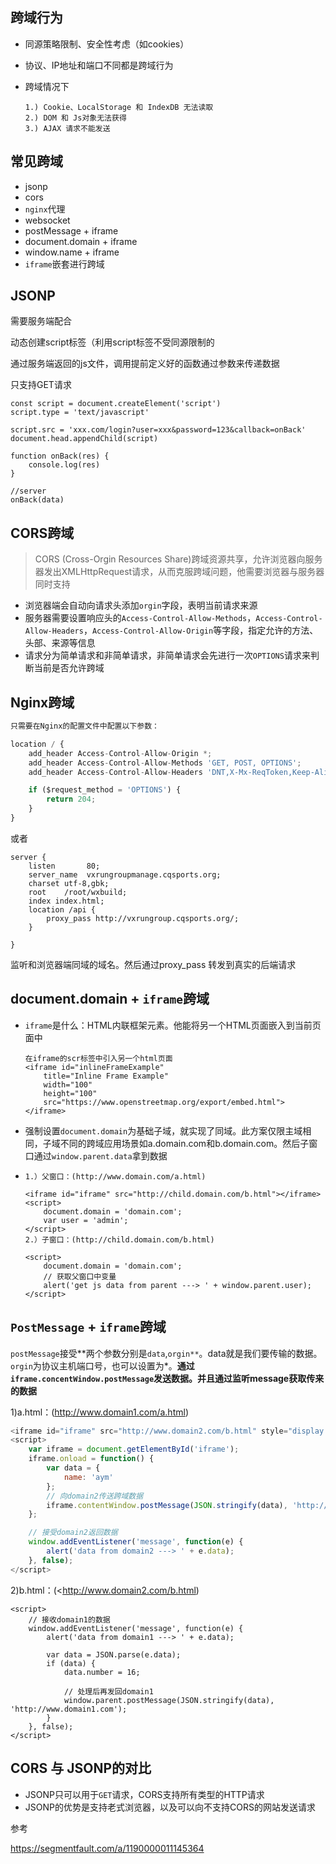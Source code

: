 ## 跨域行为

- 同源策略限制、安全性考虑（如cookies）

- 协议、IP地址和端口不同都是跨域行为

- 跨域情况下

  ```
  1.) Cookie、LocalStorage 和 IndexDB 无法读取
  2.) DOM 和 Js对象无法获得
  3.) AJAX 请求不能发送
  ```

  

## 常见跨域

- jsonp
- cors
- `nginx`代理
- websocket
- postMessage + iframe
- document.domain + iframe
- window.name + iframe
- `iframe`嵌套进行跨域

## JSONP

需要服务端配合

动态创建script标签（利用script标签不受同源限制的

通过服务端返回的js文件，调用提前定义好的函数通过参数来传递数据

只支持GET请求

```
const script = document.createElement('script')
script.type = 'text/javascript'

script.src = 'xxx.com/login?user=xxx&password=123&callback=onBack'
document.head.appendChild(script)

function onBack(res) {
    console.log(res)
}

//server
onBack(data)
```

## CORS跨域

> CORS (Cross-Orgin Resources Share)跨域资源共享，允许浏览器向服务器发出XMLHttpRequest请求，从而克服跨域问题，他需要浏览器与服务器同时支持

- 浏览器端会自动向请求头添加`orgin`字段，表明当前请求来源
- 服务器需要设置响应头的`Access-Control-Allow-Methods`，`Access-Control-Allow-Headers`，`Access-Control-Allow-Origin`等字段，指定允许的方法、头部、来源等信息
- 请求分为简单请求和非简单请求，非简单请求会先进行一次`OPTIONS`请求来判断当前是否允许跨域



## Nginx跨域

```js
只需要在Nginx的配置文件中配置以下参数：

location / {  
    add_header Access-Control-Allow-Origin *;
    add_header Access-Control-Allow-Methods 'GET, POST, OPTIONS';
    add_header Access-Control-Allow-Headers 'DNT,X-Mx-ReqToken,Keep-Alive,User-Agent,X-Requested-With,If-Modified-Since,Cache-Control,Content-Type,Authorization';

    if ($request_method = 'OPTIONS') {
        return 204;
    }
} 
```

或者

	server {
	    listen       80;
	    server_name  vxrungroupmanage.cqsports.org;
	    charset utf-8,gbk;
		root    /root/wxbuild;
		index index.html;
	    location /api {
	        proxy_pass http://vxrungroup.cqsports.org/;
	    }
		
	}
监听和浏览器端同域的域名。然后通过proxy_pass 转发到真实的后端请求

##  document.domain + `iframe`跨域

* `iframe`是什么：HTML内联框架元素。他能将另一个HTML页面嵌入到当前页面中

  ```
  在iframe的scr标签中引入另一个html页面
  <iframe id="inlineFrameExample"
      title="Inline Frame Example"
      width="100"
      height="100"
      src="https://www.openstreetmap.org/export/embed.html">
  </iframe>
  
  ```

*  强制设置`document.domain`为基础子域，就实现了同域。此方案仅限主域相同，子域不同的跨域应用场景如a.domain.com和b.domain.com。然后子窗口通过`window.parent.data`拿到数据

  * ```
    1.）父窗口：(http://www.domain.com/a.html)
    
    <iframe id="iframe" src="http://child.domain.com/b.html"></iframe>
    <script>
        document.domain = 'domain.com';
        var user = 'admin';
    </script>
    2.）子窗口：(http://child.domain.com/b.html)
    
    <script>
        document.domain = 'domain.com';
        // 获取父窗口中变量
        alert('get js data from parent ---> ' + window.parent.user);
    </script>
    ```

    

## `PostMessage` + `iframe`跨域

`postMessage`接受**两个参数分别是`data`,`orgin**`。data就是我们要传输的数据。`orgin`为协议主机端口号，也可以设置为*。**通过`iframe.concentWindow.postMessage`发送数据。并且通过监听message获取传来的数据**

1)a.html：(http://www.domain1.com/a.html)

```js
<iframe id="iframe" src="http://www.domain2.com/b.html" style="display:none;"></iframe>
<script>       
    var iframe = document.getElementById('iframe');
    iframe.onload = function() {
        var data = {
            name: 'aym'
        };
        // 向domain2传送跨域数据
        iframe.contentWindow.postMessage(JSON.stringify(data), 'http://www.domain2.com');
    };

    // 接受domain2返回数据
    window.addEventListener('message', function(e) {
        alert('data from domain2 ---> ' + e.data);
    }, false);
</script>
```

2)b.html：(<http://www.domain2.com/b.html)

```
<script>
    // 接收domain1的数据
    window.addEventListener('message', function(e) {
        alert('data from domain1 ---> ' + e.data);

        var data = JSON.parse(e.data);
        if (data) {
            data.number = 16;

            // 处理后再发回domain1
            window.parent.postMessage(JSON.stringify(data), 'http://www.domain1.com');
        }
    }, false);
</script>
```



## CORS 与 JSONP的对比

- JSONP只可以用于`GET`请求，CORS支持所有类型的HTTP请求
- JSONP的优势是支持老式浏览器，以及可以向不支持CORS的网站发送请求

参考

https://segmentfault.com/a/1190000011145364